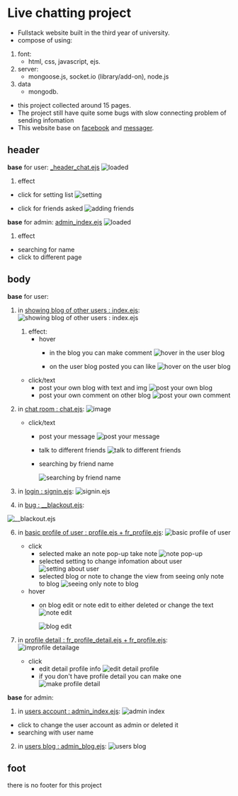 # Live chatting project
  -	Fullstack website built in the third year of university.
  - compose of using:
  1. font:
      -	html, css, javascript, ejs.
  2. server:
      -	mongoose.js, socket.io (library/add-on), node.js
  3. data
      -	mongodb.
  -	this project collected around 15 pages.
  -	The project still have quite some bugs with slow connecting problem of sending infomation
  - This website base on [facebook](https://www.facebook.com/) and [messager](https://www.messenger.com/).
## header
  **base** for user: [_header_chat.ejs](views/html/_header_chat.ejs)
   ![loaded](https://github.com/Ttosok/live_chatting/assets/109340804/c80975d0-4606-445e-a35a-1d94b0c79fe0)

  1. effect
   - click for setting list
    ![setting](https://github.com/Ttosok/live_chatting/assets/109340804/ab72ddd4-de62-408a-88b3-f1be85a00ef1)

  - click for friends asked
    ![adding friends](https://github.com/Ttosok/live_chatting/assets/109340804/ee8c3ebb-f4e0-4182-818a-f28babe37e04)
    
**base** for admin: [admin_index.ejs](views/html/admin_index.ejs)
  ![loaded](https://github.com/Ttosok/live_chatting/assets/109340804/199cdf4c-5153-48cd-b4c2-c759f5c207b5)

 1. effect
   - searching for name
   - click to different page
     
## body
  **base** for user:
  1. in [showing blog of other users : index.ejs](views/html/index.ejs):
    ![showing blog of other users : index.ejs](https://github.com/Ttosok/live_chatting/assets/109340804/7680be99-af78-4e89-bb89-6b96a0e651a2)

      1. effect:
         - hover
           - in the blog you can make comment
              ![hover in the user blog](https://github.com/Ttosok/live_chatting/assets/109340804/28df0242-afe2-42c8-a2e5-00aa4ea87956)

           - on the user blog posted you can like
               ![hover on the user blog](https://github.com/Ttosok/live_chatting/assets/109340804/d64b5d6a-881e-4d56-858c-bab22df8ebdb)
        - click/text
          - post your own blog with text and img
              ![post your own blog](https://github.com/Ttosok/live_chatting/assets/109340804/de69e54b-f465-4246-8f41-86d1a1edd87d)
          - post your own comment on other blog
              ![post your own comment](https://github.com/Ttosok/live_chatting/assets/109340804/1478138f-d887-4a43-a7d1-1d2d65427649)

  2. in [chat room : chat.ejs](views/html/chat.ejs):
    ![image](https://github.com/Ttosok/live_chatting/assets/109340804/2cc4c383-5296-4a58-a152-1836a5bfa548)
      - click/text
          - post your message
              ![post your message](https://github.com/Ttosok/live_chatting/assets/109340804/566364b1-d884-43e4-9656-d56b7757848a)

          - talk to different friends
              ![talk to different friends](https://github.com/Ttosok/live_chatting/assets/109340804/f3c31690-72a1-4c42-9587-502d61717cc2)
            
          - searching by friend name
        
              ![searching by friend name](https://github.com/Ttosok/live_chatting/assets/109340804/71fff814-ed71-4e58-af9d-ded9bd83b755)

  4. in [login : signin.ejs](views/html/signin.ejs):
    ![signin.ejs](https://github.com/Ttosok/live_chatting/assets/109340804/22642468-1084-4d3d-852d-4be2ef2cb33f)

  5. in [bug : __blackout.ejs](views/html/__blackout.ejs):

  ![__blackout.ejs](https://github.com/Ttosok/live_chatting/assets/109340804/96633bad-c718-4571-94cd-3e7d07b35616)

  6. in [basic profile of user : profile.ejs + fr_profile.ejs](views/html/profile.ejs):
      ![basic profile of user](https://github.com/Ttosok/live_chatting/assets/109340804/0ad80579-5dbe-4221-9778-a0f577bc78da)
      - click
          - selected make an note pop-up take note 
              ![note pop-up](https://github.com/Ttosok/live_chatting/assets/109340804/167ecc9d-aa1c-4136-938c-f129771944a1)
          - selected setting to change infomation about user
              ![setting about user](https://github.com/Ttosok/live_chatting/assets/109340804/7d4f5445-843b-403c-ae1b-fcef7c44b5f9)
          - selected blog or note to change the view from seeing only note to blog
             ![seeing only note to blog](https://github.com/Ttosok/live_chatting/assets/109340804/8e1cfa74-299e-4502-9fe3-224e59fa2f0e)
     - hover
       - on blog edit or note edit to either deleted or change the text
         ![note edit](https://github.com/Ttosok/live_chatting/assets/109340804/5fe783ff-cd5d-48ab-b7c2-ab3f78c0edad)
         
         ![blog edit](https://github.com/Ttosok/live_chatting/assets/109340804/634d35f1-57a9-40d7-a1d8-b2d13903b562)
      
 6. in [profile detail : fr_profile_detail.ejs + fr_profile.ejs](views/html/fr_profile_detail.ejs):
    ![improfile detailage](https://github.com/Ttosok/live_chatting/assets/109340804/659316e2-310c-4e85-947f-9977953a5958)
    - click
      - edit detail profile info
        ![edit detail profile](https://github.com/Ttosok/live_chatting/assets/109340804/81b6ae13-8e48-4087-9e96-e875b18563af)
      - if you don't have profile detail you can make one
        ![make profile detail](https://github.com/Ttosok/live_chatting/assets/109340804/03d83795-60fd-405e-ad22-f85280e468f8)

**base** for admin:
1. in [users account : admin_index.ejs](views/html/admin_index.ejs):
    ![admin index](https://github.com/Ttosok/live_chatting/assets/109340804/aeefd46e-1b28-4e33-b15a-9fc34f44d493)
  - click to change the user account as admin or deleted it
  - searching with user name
2. in [users blog : admin_blog.ejs](views/html/admin_blog.ejs):
    ![users blog](https://github.com/Ttosok/live_chatting/assets/109340804/cbc22f05-517a-4523-9ee8-3f46bfd9fe83)
 
  ## foot
  there is no footer for this project

